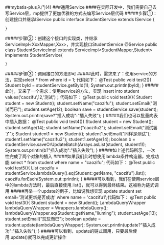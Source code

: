 ##mybatis-plus入门(4)
###通用Service
####在实际开发中，我们需要自己去写Service层，mp提供了更加优雅的方式去编写Service层代码
#####步骤①：创建接口并继承IService<XXXX>
    public interface StudentService extends IService<Student> {
   
    }
#####步骤②：创建这个接口的实现类，并继承ServiceImpl<XxxMapper,Xxx>，并实现接口StudentService
    @Service
    public class StudentServiceImpl extends ServiceImpl<StudentMapper,Student> implements StudentService{
    
    }
#####步骤③：调用接口的方法即可
#####此时，需求来了：使用service的方法，实现select * from where id = 1; 代码如下：
    @Test
    public  void test2(){
        Student byId = studentService.getById(1);
        System.out.println(byId);
    }
#####此时，又来了一个需求：使用service的方法，实现 insert into student values('caozifu',12,'测试')；代码如下：
    @Test
    public void test3(){
        Student student = new Student();
        student.setName("caozifu");
        student.setEmail("测试而已");
        student.setAge(12);
        boolean save = studentService.save(student);
        System.out.println(save?"插入成功":"插入失败");
    }
#####我们也可以批量向表中插入数据：
    @Test
    public void test4(){
        Student student = new Student();
        student.setAge(14);
        student.setName("caozifu2");
        student.setEmail("测试罢了");
        Student student1 = new Student();
        student1.setEmail("同样是测试");
        student1.setName("caozifu3");
        student1.setAge(14);
        boolean b = studentService.saveOrUpdateBatch(Arrays.asList(student, student1));
        System.out.println(b?"插入成功":"插入失败");
    }
#####如上述代码所示，一次性完成了两个对象的插入
#####如果我们此时想使用lambda条件构造器，完成功能:select  * from student where name = "caozifu"; 代码如下：
    @Test
    public void test5(){
       List<Student> caozifu = studentService.lambdaQuery().eq(Student::getName, "caozifu").list();
       caozifu.forEach(System.out::println);
    }
#####可以看到，我们在使用service层中的lambda方法时，最后直接使用.list()，就可以得到最终结果。这被称为链式调用
#####再举一个update的例子，比如说我想实现 update student set email='测试更新是否成功' where name = 'caozifu1';代码如下：
    @Test
    public void test3(){
        Student student = new Student();
        LambdaQueryWrapper<Student> lambdaQueryWrapper = Wrappers.<Student>lambdaQuery();
        lambdaQueryWrapper.eq(Student::getName,"liuming");
        student.setAge(13);
        student.setEmail("玩玩而已");
        boolean update = student.update(lambdaQueryWrapper);
        System.out.println(update?"插入成功":"插入失败"); 
    }
#####可以看到，update的链式调用，只要最后使用.update()就可以完成更新操作



    